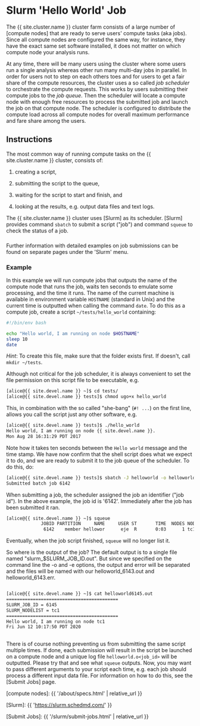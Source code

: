 # Slurm 'Hello World' Job

The {{ site.cluster.name }} cluster farm consists of a large number of [compute nodes] that are ready to serve users' compute tasks (aka jobs).  Since all compute nodes are configured the same way, for instance, they have the exact same set software installed, it does not matter on which compute node your analysis runs.

At any time, there will be many users using the cluster where some users run a single analysis whereas other run many multi-day jobs in parallel.  In order for users not to step on each others toes and for users to get a fair share of the compute resources, the cluster uses a so called _job scheduler_ to orchestrate the compute requests.  This works by users submitting their compute jobs to the _job queue_.  Then the scheduler will locate a compute node with enough free resources to process the submitted job and launch the job on that compute node.  The scheduler is configured to distribute the compute load across all compute nodes for overall maximum performance and fare share among the users.


## Instructions

The most common way of running compute tasks on the {{ site.cluster.name }} cluster, consists of:

1. creating a script,

2. submitting the script to the queue,

3. waiting for the script to start and finish, and

4. looking at the results, e.g. output data files and text logs.

The {{ site.cluster.name }} cluster uses [Slurm] as its scheduler.  [Slurm] provides command `sbatch` to submit a script ("job") and command `squeue` to check the status of a job.


<div class="alert alert-info" role="alert" style="margin-top: 3ex">
Further information with detailed examples on job submissions can be found on separate pages under the 'Slurm' menu.
</div>


### Example

In this example we will run compute jobs that outputs the name of the compute node that runs the job, waits ten seconds to emulate some processing, and the time it runs.  The name of the current machine is available in environment variable `HOSTNAME` (standard in Unix) and the current time is outputted when calling the command `date`.  To do this as a compute job, create a script `~/tests/hello_world` containing:

```sh
#!/bin/env bash

echo "Hello world, I am running on node $HOSTNAME"
sleep 10
date
```
_Hint_: To create this file, make sure that the folder exists first.  If doesn't, call `mkdir ~/tests`.

Although not critical for the job scheduler, it is always convenient to set the file permission on this script file to be executable, e.g.
```sh
[alice@{{ site.devel.name }} ~]$ cd tests/
[alice@{{ site.devel.name }} tests]$ chmod ugo+x hello_world
```
This, in combination with the so called "she-bang" (`#! ...`) on the first line, allows you call the script just any other software, e.g.
```sh
[alice@{{ site.devel.name }} tests]$ ./hello_world
Hello world, I am running on node {{ site.devel.name }}.
Mon Aug 28 16:31:29 PDT 2017
```
Note how it takes ten seconds between the `Hello world` message and the time stamp.  We have now confirm that the shell script does what we expect it to do, and we are ready to submit it to the job queue of the scheduler.  To do this, do:
```sh
[alice@{{ site.devel.name }} tests]$ sbatch -J helloworld -o helloworld_%j.out -e helloworld_%j.err helloworld.sh
Submitted batch job 6142
```

When submitting a job, the scheduler assigned the job an identifier ("job id").  In the above example, the job id is '6142'.  Immediately after the job has been submitted it ran.

```sh
[alice@{{ site.devel.name }} ~]$ squeue
             JOBID PARTITION     NAME     USER ST       TIME  NODES NODELIST(REASON)
              6142    member hellowor      eje  R       0:03      1 tc1
```
  
Eventually, when the job script finished, `squeue` will no longer list it.

So where is the output of the job? The default output is to a single file named "slurm_$SLURM_JOB_ID.out". But since we specified on the command line the -o and -e options, the output and error will be separated and the files will be named with our helloworld_6143.out and helloworld_6143.err.

```sh

[alice@{{ site.devel.name }} ~]$ cat helloworld6145.out
==========================================
SLURM_JOB_ID = 6145
SLURM_NODELIST = tc1
==========================================
Hello world, I am running on node tc1
Fri Jun 12 10:17:50 PDT 2020
 
```

There is of course nothing preventing us from submitting the same script multiple times.  If done, each submission will result in the script be launched on a compute node and a unique log file `helloworld.o<job_id>` will be outputted.  Please try that and see what `squeue` outputs.   Now, you may want to pass different arguments to your script each time, e.g. each job should process a different input data file.  For information on how to do this, see the [Submit Jobs] page.


[compute nodes]: {{ '/about/specs.html' | relative_url }}

[Slurm]: {{ 'https://slurm.schedmd.com/' }}

[Submit Jobs]: {{ '/slurm/submit-jobs.html' | relative_url }}


